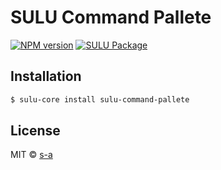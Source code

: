 # SULU Command Pallete
[![NPM version][npm-image]][npm-url]
[![SULU Package][sulu-package-image]][sulu-package-url]  
 
## Installation

```sh
$ sulu-core install sulu-command-pallete
```

## License

MIT © [s-a](https://github.com/s-a)


[npm-image]: https://badge.fury.io/js/sulu-command-pallete.svg
[npm-url]: https://npmjs.org/package/sulu-command-pallete
[sulu-package-url]: https://github.com/sulu-one/sulu
[sulu-package-image]: https://img.shields.io/badge/SULU-package-orange.svg
[sulu-home-url]: https://github.com/sulu-one/sulu/
